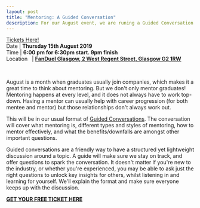 ```yaml
---
layout: post
title: "Mentoring: A Guided Conversation"
description: For our August event, we are runing a Guided Conversation about mentoring.
---
```

[Tickets Here!](https://www.eventbrite.com/e/mentoring-a-guided-conversation-tickets-66814061657)
<br>
Date | **Thursday 15th August 2019** <br>
Time | **6:00 pm for 6:30pm start. 9pm finish**<br>
Location &nbsp; | **<a href="https://goo.gl/maps/r7y2gDwcC6u" target="_blank">FanDuel Glasgow, 2 West Regent Street, Glasgow G2 1RW
</a>**

<br/>

August is a month when graduates usually join companies, which makes it a great time to think about mentoring. But we don't only mentor graduates! Mentoring happens at every level, and it does not always have to work top-down. Having a mentor can usually help with career progression (for both mentee and mentor) but those relationships don't always work out.

This will be in our usual format of [Guided Conversations](http://guidedconversations.org/). The conversation will cover what mentoring is, different types and styles of mentoring, how to mentor effectively, and what the benefits/downfalls are amongst other important questions.

Guided conversations are a friendly way to have a structured yet lightweight discussion around a topic. A guide will make sure we stay on track, and offer questions to spark the conversation. It doesn't matter if you're new to the industry, or whether you're experienced, you may be able to ask just the right questions to unlock key insights for others, whilst listening in and learning for yourself. We'll explain the format and make sure everyone keeps up with the discussion.

**<a href="https://www.eventbrite.com/e/mentoring-a-guided-conversation-tickets-66814061657" target="_blank">GET YOUR FREE TICKET HERE </a>**
